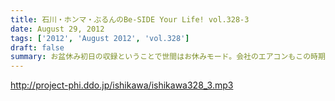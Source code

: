 ```yaml
---
title: 石川・ホンマ・ぶるんのBe-SIDE Your Life! vol.328-3
date: August 29, 2012
tags: ['2012', 'August 2012', 'vol.328']
draft: false
summary: お盆休み初日の収録ということで世間はお休みモード。会社のエアコンもこの時期の名物？スイッチオフで暑いのなんのって。残暑です。ＮＡＭＡＥ
---
```


http://project-phi.ddo.jp/ishikawa/ishikawa328_3.mp3